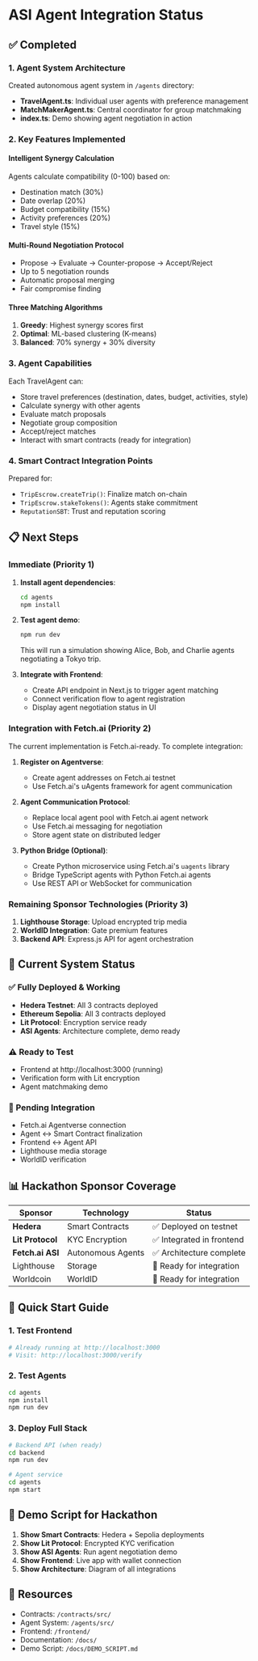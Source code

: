 # ASI Agent Integration Status

## ✅ Completed

### 1. Agent System Architecture
Created autonomous agent system in `/agents` directory:

- **TravelAgent.ts**: Individual user agents with preference management
- **MatchMakerAgent.ts**: Central coordinator for group matchmaking
- **index.ts**: Demo showing agent negotiation in action

### 2. Key Features Implemented

#### Intelligent Synergy Calculation
Agents calculate compatibility (0-100) based on:
- Destination match (30%)
- Date overlap (20%)
- Budget compatibility (15%)
- Activity preferences (20%)
- Travel style (15%)

#### Multi-Round Negotiation Protocol
- Propose → Evaluate → Counter-propose → Accept/Reject
- Up to 5 negotiation rounds
- Automatic proposal merging
- Fair compromise finding

#### Three Matching Algorithms
1. **Greedy**: Highest synergy scores first
2. **Optimal**: ML-based clustering (K-means)
3. **Balanced**: 70% synergy + 30% diversity

### 3. Agent Capabilities

Each TravelAgent can:
- Store travel preferences (destination, dates, budget, activities, style)
- Calculate synergy with other agents
- Evaluate match proposals
- Negotiate group composition
- Accept/reject matches
- Interact with smart contracts (ready for integration)

### 4. Smart Contract Integration Points

Prepared for:
- `TripEscrow.createTrip()`: Finalize match on-chain
- `TripEscrow.stakeTokens()`: Agents stake commitment
- `ReputationSBT`: Trust and reputation scoring

## 📋 Next Steps

### Immediate (Priority 1)
1. **Install agent dependencies**:
   ```bash
   cd agents
   npm install
   ```

2. **Test agent demo**:
   ```bash
   npm run dev
   ```
   This will run a simulation showing Alice, Bob, and Charlie agents negotiating a Tokyo trip.

3. **Integrate with Frontend**:
   - Create API endpoint in Next.js to trigger agent matching
   - Connect verification flow to agent registration
   - Display agent negotiation status in UI

### Integration with Fetch.ai (Priority 2)
The current implementation is Fetch.ai-ready. To complete integration:

1. **Register on Agentverse**:
   - Create agent addresses on Fetch.ai testnet
   - Use Fetch.ai's uAgents framework for agent communication

2. **Agent Communication Protocol**:
   - Replace local agent pool with Fetch.ai agent network
   - Use Fetch.ai messaging for negotiation
   - Store agent state on distributed ledger

3. **Python Bridge (Optional)**:
   - Create Python microservice using Fetch.ai's `uagents` library
   - Bridge TypeScript agents with Python Fetch.ai agents
   - Use REST API or WebSocket for communication

### Remaining Sponsor Technologies (Priority 3)
1. **Lighthouse Storage**: Upload encrypted trip media
2. **WorldID Integration**: Gate premium features
3. **Backend API**: Express.js API for agent orchestration

## 🎯 Current System Status

### ✅ Fully Deployed & Working
- **Hedera Testnet**: All 3 contracts deployed
- **Ethereum Sepolia**: All 3 contracts deployed
- **Lit Protocol**: Encryption service ready
- **ASI Agents**: Architecture complete, demo ready

### ⚠️ Ready to Test
- Frontend at http://localhost:3000 (running)
- Verification form with Lit encryption
- Agent matchmaking demo

### 🔄 Pending Integration
- Fetch.ai Agentverse connection
- Agent ↔ Smart Contract finalization
- Frontend ↔ Agent API
- Lighthouse media storage
- WorldID verification

## 📊 Hackathon Sponsor Coverage

| Sponsor | Technology | Status |
|---------|-----------|--------|
| **Hedera** | Smart Contracts | ✅ Deployed on testnet |
| **Lit Protocol** | KYC Encryption | ✅ Integrated in frontend |
| **Fetch.ai ASI** | Autonomous Agents | ✅ Architecture complete |
| Lighthouse | Storage | 🔄 Ready for integration |
| Worldcoin | WorldID | 🔄 Ready for integration |

## 🚀 Quick Start Guide

### 1. Test Frontend
```bash
# Already running at http://localhost:3000
# Visit: http://localhost:3000/verify
```

### 2. Test Agents
```bash
cd agents
npm install
npm run dev
```

### 3. Deploy Full Stack
```bash
# Backend API (when ready)
cd backend
npm run dev

# Agent service
cd agents
npm start
```

## 📝 Demo Script for Hackathon

1. **Show Smart Contracts**: Hedera + Sepolia deployments
2. **Show Lit Protocol**: Encrypted KYC verification
3. **Show ASI Agents**: Run agent negotiation demo
4. **Show Frontend**: Live app with wallet connection
5. **Show Architecture**: Diagram of all integrations

## 🔗 Resources

- Contracts: `/contracts/src/`
- Agent System: `/agents/src/`
- Frontend: `/frontend/`
- Documentation: `/docs/`
- Demo Script: `/docs/DEMO_SCRIPT.md`
